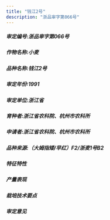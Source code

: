 ```yaml
---
title: "钱江2号"
description: "浙品审字第066号"
---
```

##### 审定编号:浙品审字第066号

##### 作物名称:小麦

##### 品种名称:钱江2号

##### 审定年份:1991

##### 审定单位:浙江省

##### 育种者:浙江省农科院、杭州市农科所

##### 申请者:浙江省农科院、杭州市农科所

##### 品种来源:（大姆指矮/早红）F2/浙麦1号B2

##### 特征特性


##### 产量表现


##### 栽培技术要点


##### 审定意见

